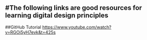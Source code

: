#The following links are good resources for learning digital design principles
---
##GitHub Tutorial
https://www.youtube.com/watch?v=RGOj5yH7evk&t=425s
